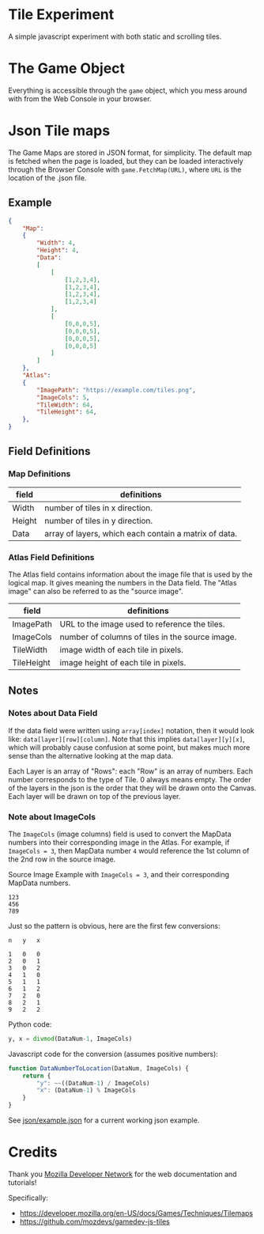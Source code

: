 Tile Experiment
=================

A simple javascript experiment with both static and scrolling tiles.



The Game Object
=====================

Everything is accessible through the `game` object, which you mess around with from the Web Console in your browser.




Json Tile maps
=====================

The Game Maps are stored in JSON format, for simplicity.  The default map is fetched when the page is loaded, but they can be loaded interactively through the Browser Console with `game.FetchMap(URL)`, where `URL` is the location of the .json file.


Example
---------------

~~~json
{
	"Map": 
	{
		"Width": 4,
		"Height": 4,
		"Data":
		[
			[
				[1,2,3,4],
				[1,2,3,4],
				[1,2,3,4],
				[1,2,3,4]
			],
			[
				[0,0,0,5],
				[0,0,0,5],
				[0,0,0,5],
				[0,0,0,5]
			]
		]
	},
	"Atlas": 
	{
		"ImagePath": "https://example.com/tiles.png",
		"ImageCols": 5,
		"TileWidth": 64,
		"TileHeight": 64,
	},
}
~~~



Field Definitions
----------------------

### Map Definitions

| field      | definitions
| -----------|-----------------
| Width      | number of tiles in x direction.
| Height     | number of tiles in y direction.
| Data       | array of layers, which each contain a matrix of data.


### Atlas Field Definitions

The Atlas field contains information about the image file that is used by the logical map.  It gives meaning the numbers in the Data field.  The "Atlas image" can also be referred to as the "source image".


| field      | definitions
| -----------|-----------------
| ImagePath  | URL to the image used to reference the tiles.
| ImageCols  | number of columns of tiles in the source image.
| TileWidth  | image width of each tile in pixels.
| TileHeight | image height of each tile in pixels.







Notes
-----------

### Notes about Data Field

If the data field were written using `array[index]` notation, then it would look like: `data[layer][row][column]`.  Note that this implies `data[layer][y][x]`, which will probably cause confusion at some point, but makes much more sense than the alternative looking at the map data.

Each Layer is an array of "Rows": each "Row" is an array of numbers.  Each number corresponds to the type of Tile.  0 always means empty.  The order of the layers in the json is the order that they will be drawn onto the Canvas.  Each layer will be drawn on top of the previous layer.


### Note about ImageCols

The `ImageCols` (image columns) field is used to convert the MapData numbers into their corresponding image in the Atlas.  For example, if `ImageCols = 3`, then MapData number `4` would reference the 1st column of the 2nd row in the source image. 

Source Image Example with `ImageCols = 3`, and their corresponding MapData numbers.
~~~~
123
456
789
~~~~

Just so the pattern is obvious, here are the first few conversions:
~~~
n	y	x

1	0	0
2	0	1
3	0	2
4	1	0
5	1	1
6	1	2
7	2	0
8	2	1
9	2	2
~~~


Python code:
~~~python
y, x = divmod(DataNum-1, ImageCols)
~~~

Javascript code for the conversion (assumes positive numbers):
~~~js
function DataNumberToLocation(DataNum, ImageCols) {
	return {
		"y": ~~((DataNum-1) / ImageCols)
		"x": (DataNum-1) % ImageCols
	}
}
~~~

See [json/example.json](https://fractalbach.github.io/TileExperiments/json/example.json) for a current working json example.



Credits
===================

Thank you [Mozilla Developer Network](https://developer.mozilla.org/) for the web documentation and tutorials!


Specifically:

* https://developer.mozilla.org/en-US/docs/Games/Techniques/Tilemaps
* https://github.com/mozdevs/gamedev-js-tiles
